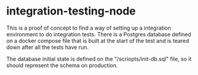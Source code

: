 # integration-testing-node
This is a proof of concept to find a way of setting up a integration environment to do integration tests. There is a Postgres database defined on a docker compose file that is built at the start of the test and is teared down after all the tests have run.

The database initial state is defined on the "/scriopts/init-db.sql" file, so it should represent the schema on production.

